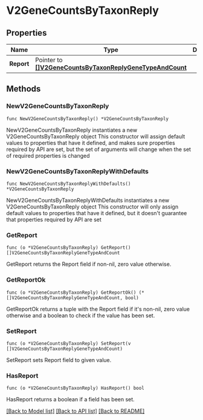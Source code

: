 # V2GeneCountsByTaxonReply

## Properties

Name | Type | Description | Notes
------------ | ------------- | ------------- | -------------
**Report** | Pointer to [**[]V2GeneCountsByTaxonReplyGeneTypeAndCount**](V2GeneCountsByTaxonReplyGeneTypeAndCount.md) |  | [optional] 

## Methods

### NewV2GeneCountsByTaxonReply

`func NewV2GeneCountsByTaxonReply() *V2GeneCountsByTaxonReply`

NewV2GeneCountsByTaxonReply instantiates a new V2GeneCountsByTaxonReply object
This constructor will assign default values to properties that have it defined,
and makes sure properties required by API are set, but the set of arguments
will change when the set of required properties is changed

### NewV2GeneCountsByTaxonReplyWithDefaults

`func NewV2GeneCountsByTaxonReplyWithDefaults() *V2GeneCountsByTaxonReply`

NewV2GeneCountsByTaxonReplyWithDefaults instantiates a new V2GeneCountsByTaxonReply object
This constructor will only assign default values to properties that have it defined,
but it doesn't guarantee that properties required by API are set

### GetReport

`func (o *V2GeneCountsByTaxonReply) GetReport() []V2GeneCountsByTaxonReplyGeneTypeAndCount`

GetReport returns the Report field if non-nil, zero value otherwise.

### GetReportOk

`func (o *V2GeneCountsByTaxonReply) GetReportOk() (*[]V2GeneCountsByTaxonReplyGeneTypeAndCount, bool)`

GetReportOk returns a tuple with the Report field if it's non-nil, zero value otherwise
and a boolean to check if the value has been set.

### SetReport

`func (o *V2GeneCountsByTaxonReply) SetReport(v []V2GeneCountsByTaxonReplyGeneTypeAndCount)`

SetReport sets Report field to given value.

### HasReport

`func (o *V2GeneCountsByTaxonReply) HasReport() bool`

HasReport returns a boolean if a field has been set.


[[Back to Model list]](../README.md#documentation-for-models) [[Back to API list]](../README.md#documentation-for-api-endpoints) [[Back to README]](../README.md)


